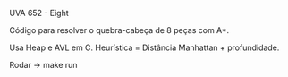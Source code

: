 UVA 652 - Eight

Código para resolver o quebra-cabeça de 8 peças com A*.


Usa Heap e AVL em C. Heurística = Distância Manhattan + profundidade.


Rodar -> make run
